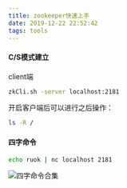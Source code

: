 ```yaml
---
title: zookeeper快速上手
date: 2019-12-22 22:52:42
tags: tools
---
```


#### C/S模式建立

client端

```bash
zkCli.sh -server localhost:2181
```

开启客户端后可以进行之后操作：

```bash
ls -R /
```



#### 四字命令

```bash
echo ruok | nc localhost 2181
```

![四字命令合集](https://cdn.nlark.com/yuque/0/2019/png/514710/1575941721925-49c49ed2-964b-407c-8b04-9cb2448d607c.png)

